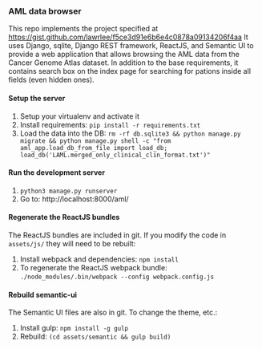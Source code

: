 ### AML data browser ###

This repo implements the project specified at https://gist.github.com/lawrlee/f5ce3d91e6b6e4c0878a09134206f4aa
It uses Django, sqlite, Django REST framework, ReactJS, and Semantic UI to provide a web application that allows browsing the AML data from the Cancer Genome Atlas dataset. In addition to the base requirements, it contains search box on the index page for searching for pations inside all fields (even hidden ones).

#### Setup the server ####
1. Setup your virtualenv and activate it
2. Install requirements: `pip install -r requirements.txt`
3. Load the data into the DB: `rm -rf db.sqlite3 && python manage.py migrate && python manage.py shell -c "from aml_app.load_db_from_file import load_db; load_db('LAML.merged_only_clinical_clin_format.txt')"`

#### Run the development server ####
1. `python3 manage.py runserver`
2. Go to: http://localhost:8000/aml/

#### Regenerate the ReactJS bundles ####
The ReactJS bundles are included in git. If you modify the code in `assets/js/` they will need to be rebuilt:
1. Install webpack and dependencies: `npm install`
2. To regenerate the ReactJS webpack bundle: `./node_modules/.bin/webpack --config webpack.config.js`

#### Rebuild semantic-ui
The Semantic UI files are also in git. To change the theme, etc.:
1. Install gulp: `npm install -g gulp`
2. Rebuild: `(cd assets/semantic && gulp build)`
